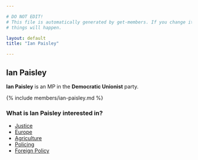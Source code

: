 ```yaml
---

# DO NOT EDIT!
# This file is automatically generated by get-members. If you change it, bad
# things will happen.

layout: default
title: "Ian Paisley"

---
```


## Ian Paisley

**Ian Paisley** is an MP in the **Democratic Unionist** party.

{% include members/ian-paisley.md %}

### What is Ian Paisley interested in?


* [Justice](/interests/justice.html)
* [Europe](/interests/europe.html)
* [Agriculture](/interests/agriculture.html)
* [Policing](/interests/policing.html)
* [Foreign Policy](/interests/foreign-policy.html)
